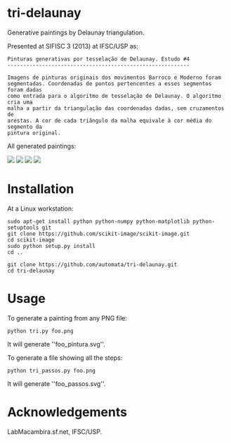 tri-delaunay
============

Generative paintings by Delaunay triangulation.

Presented at SIFISC 3 (2013) at IFSC/USP as:

    Pinturas generativas por tesselação de Delaunay. Estudo #4
    ----------------------------------------------------------

    Imagens de pinturas originais dos movimentos Barroco e Moderno foram
    segmentadas. Coordenadas de pontos pertencentes a esses segmentos foram dadas
    como entrada para o algoritmo de tesselação de Delaunay. O algoritmo cria uma
    malha a partir da triangulação das coordenadas dadas, sem cruzamentos de
    arestas. A cor de cada triângulo da malha equivale à cor média do segmento da
    pintura original.

All generated paintings:

<img src="http://farm8.staticflickr.com/7335/12531761513_523f640d06_b_d.jpg" />

<img src="http://farm3.staticflickr.com/2818/12532117264_0b947df727_b_d.jpg" />

<img src="http://farm6.staticflickr.com/5541/12531756933_54718f1a87_b_d.jpg" />

<img src="http://farm3.staticflickr.com/2824/12531754883_e0e4c9793d_b_d.jpg" />



# Installation

At a Linux workstation:

    sudo apt-get install python python-numpy python-matplotlib python-setuptools git
    git clone https://github.com/scikit-image/scikit-image.git
    cd scikit-image
    sudo python setup.py install
    cd ..
    
    git clone https://github.com/automata/tri-delaunay.git
    cd tri-delaunay

# Usage

To generate a painting from any PNG file:

    python tri.py foo.png
    
It will generate ''foo_pintura.svg''.
    
To generate a file showing all the steps:

    python tri_passos.py foo.png
    
It will generate ''foo_passos.svg''.

# Acknowledgements

LabMacambira.sf.net, IFSC/USP.
